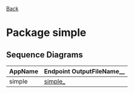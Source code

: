
[Back](../README.md)
# Package simple

## Sequence Diagrams
| AppName | Endpoint OutputFileName__ |
| - | - | 
| simple | [simple_](simple_.md) |
